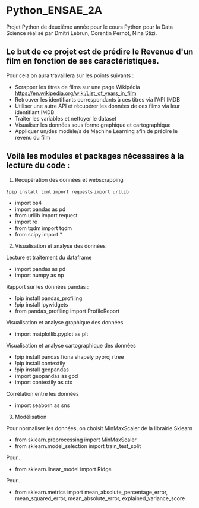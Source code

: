 # Python_ENSAE_2A

Projet Python de deuxième année pour le cours Python pour la Data Science réalisé par Dmitri Lebrun, Corentin Pernot, Nina Stizi. 

## Le but de ce projet est de prédire le Revenue d'un film en fonction de ses caractéristiques. 
Pour cela on aura travaillera sur les points suivants : 
- Scrapper les titres de films sur une page Wikipédia https://en.wikipedia.org/wiki/List_of_years_in_film
- Retrouver les identifiants correspondants à ces titres via l'API IMDB
- Utiliser une autre API et récupérer les données de ces films via leur identifiant IMDB 
- Traiter les variables et nettoyer le dataset 
- Visualiser les données sous forme graphique et cartographique
- Appliquer un/des modèle/s de Machine Learning afin de prédire le revenu du film

## Voilà les modules et packages nécessaires à la lecture du code :

1. Récupération des données et webscrapping

`!pip install lxml`
`import requests`
`import urllib`
- import bs4
- import pandas as pd
- from urllib import request
- import re
- from tqdm import tqdm
- from scipy import *

2. Visualisation et analyse des données

Lecture et traitement du dataframe
- import pandas as pd 
- import numpy as np 

Rapport sur les données pandas :
- !pip install pandas_profiling 
- !pip install ipywidgets
- from pandas_profiling import ProfileReport

Visualisation et analyse graphique des données
- import matplotlib.pyplot as plt

Visualisation et analyse cartographique des données
- !pip install pandas fiona shapely pyproj rtree
- !pip install contextily
- !pip install geopandas
- import geopandas as gpd
- import contextily as ctx

Corrélation entre les données
- import seaborn as sns 

3. Modélisation

Pour normaliser les données, on choisit MinMaxScaler de la librairie Sklearn
- from sklearn.preprocessing import MinMaxScaler 
- from sklearn.model_selection import train_test_split

Pour...
- from sklearn.linear_model import Ridge
      
Pour...
- from sklearn.metrics import mean_absolute_percentage_error, mean_squared_error, mean_absolute_error, explained_variance_score